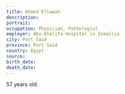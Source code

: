 ```yaml
---
title: Ahmed Ellawah
description: 
portrait: 
occupation: Physician, Pathologist
employer: Abu Khalifa Hospital in Ismailia
city: Port Said
province: Port Said
country: Egypt
source: 
birth_date: 
death_date: 
---
```


57 years old.